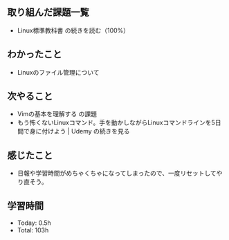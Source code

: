 ## 取り組んだ課題一覧
- Linux標準教科書 の続きを読む（100%）
## わかったこと
-  Linuxのファイル管理について
## 次やること
- Vimの基本を理解する の課題
- もう怖くないLinuxコマンド。手を動かしながらLinuxコマンドラインを5日間で身に付けよう | Udemy の続きを見る
## 感じたこと
- 日報や学習時間がめちゃくちゃになってしまったので、一度リセットしてやり直そう。
## 学習時間
- Today: 0.5h
- Total: 103h